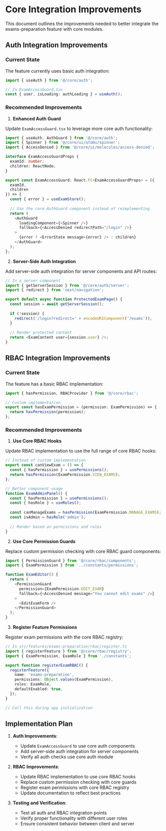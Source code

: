 # Core Integration Improvements

This document outlines the improvements needed to better integrate the exams-preparation feature with core modules.

## Auth Integration Improvements

### Current State

The feature currently uses basic auth integration:

```typescript
import { useAuth } from '@/core/auth';

// In ExamAccessGuard.tsx
const { user, isLoading: authLoading } = useAuth();
```

### Recommended Improvements

1. **Enhanced Auth Guard**

Update `ExamAccessGuard.tsx` to leverage more core auth functionality:

```typescript
import { useAuth, AuthGuard } from '@/core/auth';
import { Spinner } from '@/core/ui/atoms/spinner';
import { AccessDenied } from '@/core/ui/molecules/access-denied';

interface ExamAccessGuardProps {
  examId: number;
  children: ReactNode;
}

export const ExamAccessGuard: React.FC<ExamAccessGuardProps> = ({ 
  examId, 
  children 
}) => {
  const { error } = useExamStore();
  
  // Use the core AuthGuard component instead of reimplementing
  return (
    <AuthGuard
      loadingComponent={<Spinner />}
      fallback={<AccessDenied redirectPath="/login" />}
    >
      {error ? <ErrorState message={error} /> : children}
    </AuthGuard>
  );
};
```

2. **Server-Side Auth Integration**

Add server-side auth integration for server components and API routes:

```typescript
// In a server component
import { getServerSession } from '@/core/auth/server';
import { redirect } from 'next/navigation';

export default async function ProtectedExamPage() {
  const session = await getServerSession();
  
  if (!session) {
    redirect('/login?redirect=' + encodeURIComponent('/exams'));
  }
  
  // Render protected content
  return <ExamContent user={session.user} />;
}
```

## RBAC Integration Improvements

### Current State

The feature has a basic RBAC implementation:

```typescript
import { hasPermission, RBACProvider } from '@/core/rbac';

// Custom implementation
export const hasExamPermission = (permission: ExamPermission) => {
  return hasPermission(permission);
};
```

### Recommended Improvements

1. **Use Core RBAC Hooks**

Update RBAC implementation to use the full range of core RBAC hooks:

```typescript
// Instead of custom implementation
export const canViewExam = () => {
  const { hasPermission } = usePermissions();
  return hasPermission(ExamPermission.VIEW_EXAMS);
};

// Better component usage
function ExamAdminPanel() {
  const { hasPermission } = usePermissions();
  const { hasRole } = useRoles();
  
  const canManageExams = hasPermission(ExamPermission.MANAGE_EXAMS);
  const isAdmin = hasRole('admin');
  
  // Render based on permissions and roles
}
```

2. **Use Core Permission Guards**

Replace custom permission checking with core RBAC guard components:

```typescript
import { PermissionGuard } from '@/core/rbac/components';
import { ExamPermission } from '../constants/permissions';

function ExamEditor() {
  return (
    <PermissionGuard
      permission={ExamPermission.EDIT_EXAM}
      fallback={<AccessDenied message="You cannot edit exams" />}
    >
      <EditExamForm />
    </PermissionGuard>
  );
}
```

3. **Register Feature Permissions**

Register exam permissions with the core RBAC registry:

```typescript
// In src/features/exams-preparation/rbac/register.ts
import { registerFeature } from '@/core/rbac/registry';
import { ExamPermission, ExamRole } from './constants';

export function registerExamRBAC() {
  registerFeature({
    name: 'exams-preparation',
    permissions: Object.values(ExamPermission),
    roles: ExamRole,
    defaultEnabled: true,
  });
}

// Call this during app initialization
```

## Implementation Plan

1. **Auth Improvements**:
   - Update `ExamAccessGuard` to use core auth components
   - Add server-side auth integration for server components
   - Verify all auth checks use core auth module

2. **RBAC Improvements**:
   - Update RBAC implementation to use core RBAC hooks
   - Replace custom permission checking with core guards
   - Register exam permissions with core RBAC registry
   - Update documentation to reflect best practices

3. **Testing and Verification**:
   - Test all auth and RBAC integration points
   - Verify proper functionality with different user roles
   - Ensure consistent behavior between client and server
